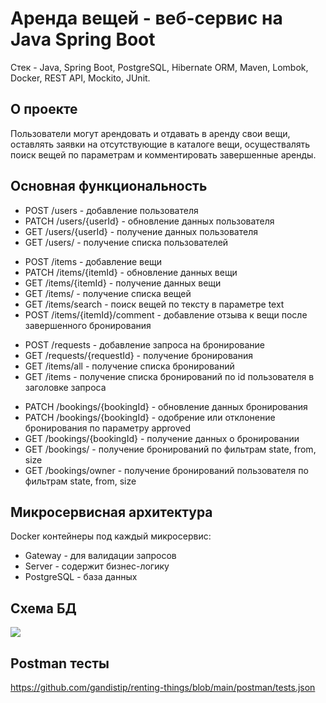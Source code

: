 # Аренда вещей - веб-сервис на Java Spring Boot
Стек - Java, Spring Boot, PostgreSQL, Hibernate ORM, Maven, Lombok, Docker, REST API, Mockito, JUnit.

## О проекте
Пользователи могут арендовать и отдавать в аренду свои вещи, оставлять заявки на отсутствующие в каталоге вещи, осуществалять поиск вещей по параметрам и комментировать завершенные аренды.

## Основная функциональность
- POST /users - добавление пользователя
- PATCH /users/{userId} - обновление данных пользователя
- GET /users/{userId} - получение данных пользователя
- GET /users/ - получение списка пользователей
<!-- -->
- POST /items - добавление вещи
- PATCH /items/{itemId} - обновление данных вещи
- GET /items/{itemId} - получение данных вещи
- GET /items/ - получение списка вещей
- GET /items/search - поиск вещей по тексту в параметре text
- POST /items/{itemId}/comment - добавление отзыва к вещи после завершенного бронирования
<!-- -->
- POST /requests - добавление запроса на бронирование
- GET /requests/{requestId} - получение бронирования
- GET /items/all - получение списка бронирований
- GET /items - получение списка бронирований по id пользователя в заголовке запроса
<!-- -->
- PATCH /bookings/{bookingId} - обновление данных бронирования
- PATCH /bookings/{bookingId} - одобрение или отклонение бронирования по параметру approved
- GET /bookings/{bookingId} - получение данных о бронировании
- GET /bookings/ - получение бронирований по фильтрам state, from, size
- GET /bookings/owner - получение бронирований пользователя по фильтрам state, from, size

## Микросервисная архитектура
Docker контейнеры под каждый микросервис:
* Gateway - для валидации запросов
* Server - содержит бизнес-логику
* PostgreSQL - база данных

## Схема БД
![](https://github.com/gandistip/renting-things/blob/a796dbdade740c45742a9bb65801191ca8e5566c/server/src/main/resources/dbSchema.png)

## Postman тесты
https://github.com/gandistip/renting-things/blob/main/postman/tests.json
